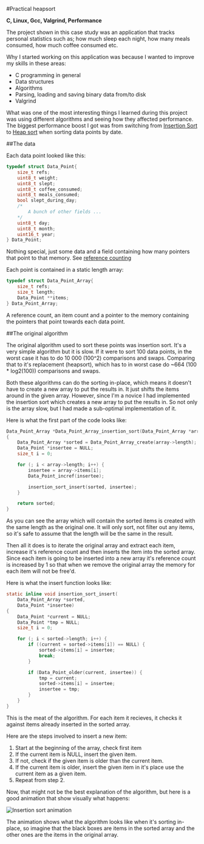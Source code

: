 #Practical heapsort

**C, Linux, Gcc, Valgrind, Performance**

The project shown in this case study was an application that tracks personal
statistics such as; how much sleep each night, how many meals consumed, how much
coffee consumed etc. 

Why I started working on this application was because I wanted to improve my
skills in these areas:

* C programming in general
* Data structures
* Algorithms
* Parsing, loading and saving binary data from/to disk
* Valgrind

What was one of the most interesting things I learned during this project was
using different algorithms and seeing how they affected performance. The biggest
performance boost I got was from switching from [Insertion Sort](http://en.wikipedia.org/wiki/Insertion_sort) to [Heap sort](http://en.wikipedia.org/wiki/Heapsort) when
sorting data points by date. 

##The data

Each data point looked like this: 

```c
typedef struct Data_Point{
	size_t refs;	
	uint8_t weight;
	uint8_t slept;
	uint8_t coffee_consumed;
	uint8_t meals_consumed;
	bool slept_during_day;
	/* 
		A bunch of other fields ...
	*/
	uint8_t day;
	uint8_t month;
	uint16_t year;
} Data_Point;
```

Nothing special, just some data and a field containing how many pointers that
point to that memory. See [reference counting](http://en.wikipedia.org/wiki/Reference_counting)

Each point is contained in a static length array:

```c
typedef struct Data_Point_Array{
	size_t refs;
	size_t length;
	Data_Point **items; 
} Data_Point_Array;
``` 

A reference count, an item count and a pointer to the memory
containing the pointers that point towards each data point.

##The original algorithm

The original algorithm used to sort these points was insertion sort. It's a very
simple algorithm but it is slow. If it were to sort 100 data points, in the
worst case it has to do 10 000 (100^2) comparisons and swaps. Comparing that to
it's replacement (heapsort), which has to in worst case do ~664 (100 *
log2(100)) comparisons and swaps. 

Both these algorithms can do the sorting in-place, which means it doesn't have
to create a new array to put the results in. It just shifts the items around in
the given array. However, since I'm a novice I had implemented the insertion
sort which creates a new array to put the results in. So not only is the array
slow, but I had made a sub-optimal implementation of it. 

Here is what the first part of the code looks like: 

```c
Data_Point_Array *Data_Point_Array_insertion_sort(Data_Point_Array *array)
{
	Data_Point_Array *sorted = Data_Point_Array_create(array->length);
	Data_Point *insertee = NULL;
	size_t i = 0;

	for (; i < array->length; i++) {
		insertee = array->items[i];
		Data_Point_incref(insertee);

		insertion_sort_insert(sorted, insertee);
	}

	return sorted;
}
``` 

As you can see the array which will contain the sorted items is created with the
same length as the original one. It will only sort, not filter out any items, so
it's safe to assume that the length will be the same in the result.

Then all it does is to iterate the original array and extract each item,
increase it's reference count and then inserts the item into the sorted array.
Since each item is going to be inserted into a new array it's reference count is
increased by 1 so that when we remove the original array the memory for each
item will not be free'd.

Here is what the insert function looks like:

```c
static inline void insertion_sort_insert(
	Data_Point_Array *sorted, 
	Data_Point *insertee)
{
	Data_Point *current = NULL;
	Data_Point *tmp = NULL;
	size_t i = 0;

	for (; i < sorted->length; i++) {
		if ((current = sorted->items[i]) == NULL) {
			sorted->items[i] = insertee;	
			break;
		}	

		if (Data_Point_older(current, insertee)) {
			tmp = current;	
			sorted->items[i] = insertee;
			insertee = tmp;
		}
	}
}
```

This is the meat of the algorithm. For each item it recieves, it checks it
against items already inserted in the sorted array.

Here are the steps involved to insert a new item:

1. Start at the beginning of the array, check first item
2. If the current item is NULL, insert the given item. 
3. If not, check if the given item is older than the current item.
4. If the current item is older, insert the given item in it's place use the
current item as a given item.
5. Repeat from step 2.

Now, that might not be the best explanation of the algorithm, but here is a good
animation that show visually what happens:

![Insertion sort animation](http://upload.wikimedia.org/wikipedia/commons/0/0f/Insertion-sort-example-300px.gif)

The animation shows what the algorithm looks like when it's sorting in-place, so
imagine that the black boxes are items in the sorted array and the other ones
are the items in the original array. 
